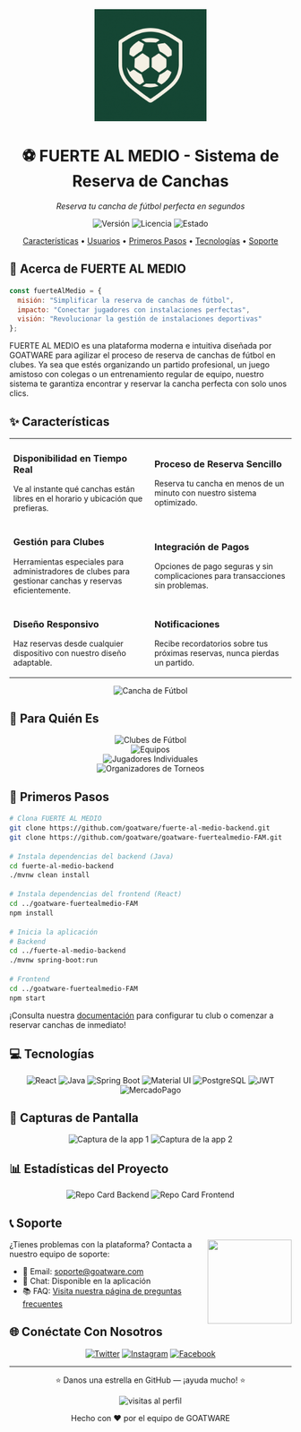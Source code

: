 <div align="center">
  <img src="../assets/logo.png" width="200" alt="FUERTE AL MEDIO Logo">
  <h1>⚽ FUERTE AL MEDIO - Sistema de Reserva de Canchas</h1>
  <p><i>Reserva tu cancha de fútbol perfecta en segundos</i></p>
</div>

<p align="center">
  <img src="https://img.shields.io/badge/Versión-1.0.0-blue?style=for-the-badge&logo=none" alt="Versión" />
  <img src="https://img.shields.io/badge/Licencia-MIT-green?style=for-the-badge&logo=none" alt="Licencia" />
  <img src="https://img.shields.io/badge/Estado-Activo-success?style=for-the-badge&logo=none" alt="Estado" />
</p>

<p align="center">
  <a href="#-características">Características</a> •
  <a href="#-para-quién-es">Usuarios</a> •
  <a href="#-primeros-pasos">Primeros Pasos</a> •
  <a href="#-tecnologías">Tecnologías</a> •
  <a href="#-soporte">Soporte</a>
</p>

## 🌟 Acerca de FUERTE AL MEDIO

```javascript
const fuerteAlMedio = {
  misión: "Simplificar la reserva de canchas de fútbol",
  impacto: "Conectar jugadores con instalaciones perfectas",
  visión: "Revolucionar la gestión de instalaciones deportivas"
};
```

FUERTE AL MEDIO es una plataforma moderna e intuitiva diseñada por GOATWARE para agilizar el proceso de reserva de canchas de fútbol en clubes. Ya sea que estés organizando un partido profesional, un juego amistoso con colegas o un entrenamiento regular de equipo, nuestro sistema te garantiza encontrar y reservar la cancha perfecta con solo unos clics.

## ✨ Características

<table>
  <tr>
    <td width="50%">
      <h3>Disponibilidad en Tiempo Real</h3>
      <p>Ve al instante qué canchas están libres en el horario y ubicación que prefieras.</p>
    </td>
    <td width="50%">
      <h3>Proceso de Reserva Sencillo</h3>
      <p>Reserva tu cancha en menos de un minuto con nuestro sistema optimizado.</p>
    </td>
  </tr>
  <tr>
    <td width="50%">
      <h3>Gestión para Clubes</h3>
      <p>Herramientas especiales para administradores de clubes para gestionar canchas y reservas eficientemente.</p>
    </td>
    <td width="50%">
      <h3>Integración de Pagos</h3>
      <p>Opciones de pago seguras y sin complicaciones para transacciones sin problemas.</p>
    </td>
  </tr>
  <tr>
    <td width="50%">
      <h3>Diseño Responsivo</h3>
      <p>Haz reservas desde cualquier dispositivo con nuestro diseño adaptable.</p>
    </td>
    <td width="50%">
      <h3>Notificaciones</h3>
      <p>Recibe recordatorios sobre tus próximas reservas, nunca pierdas un partido.</p>
    </td>
  </tr>
</table>

<p align="center">
  <img src="https://images.unsplash.com/photo-1575361204480-aadea25e6e68?ixlib=rb-1.2.1&auto=format&fit=crop&w=1000&q=80" width="600" alt="Cancha de Fútbol">
</p>

## 👥 Para Quién Es

<div align="center">
  <img src="https://img.shields.io/badge/Clubes%20de%20Fútbol-Gestiona%20canchas%20eficientemente-brightgreen?style=for-the-badge&logo=none" alt="Clubes de Fútbol" /><br>
  <img src="https://img.shields.io/badge/Equipos-Encuentra%20espacios%20disponibles-blue?style=for-the-badge&logo=none" alt="Equipos" /><br>
  <img src="https://img.shields.io/badge/Jugadores%20Individuales-Organiza%20partidos%20casuales-orange?style=for-the-badge&logo=none" alt="Jugadores Individuales" /><br>
  <img src="https://img.shields.io/badge/Organizadores%20de%20Torneos-Programa%20eventos%20complejos-red?style=for-the-badge&logo=none" alt="Organizadores de Torneos" />
</div>

## 🚀 Primeros Pasos

```bash
# Clona FUERTE AL MEDIO
git clone https://github.com/goatware/fuerte-al-medio-backend.git
git clone https://github.com/goatware/goatware-fuertealmedio-FAM.git

# Instala dependencias del backend (Java)
cd fuerte-al-medio-backend
./mvnw clean install

# Instala dependencias del frontend (React)
cd ../goatware-fuertealmedio-FAM
npm install

# Inicia la aplicación
# Backend
cd ../fuerte-al-medio-backend
./mvnw spring-boot:run

# Frontend
cd ../goatware-fuertealmedio-FAM
npm start
```

¡Consulta nuestra [documentación](docs/getting-started.md) para configurar tu club o comenzar a reservar canchas de inmediato!

## 💻 Tecnologías

<div align="center">
  <img src="https://img.shields.io/badge/Frontend-React-blue?style=for-the-badge&logo=react" alt="React" />
  <img src="https://img.shields.io/badge/Backend-Java-red?style=for-the-badge&logo=java" alt="Java" />
  <img src="https://img.shields.io/badge/Framework-Spring%20Boot-green?style=for-the-badge&logo=spring" alt="Spring Boot" />
  <img src="https://img.shields.io/badge/UI-Material%20UI-blue?style=for-the-badge&logo=material-ui" alt="Material UI" />
  <img src="https://img.shields.io/badge/Base%20de%20Datos-PostgreSQL-blue?style=for-the-badge&logo=postgresql" alt="PostgreSQL" />
  <img src="https://img.shields.io/badge/Autenticación-JWT-purple?style=for-the-badge&logo=json-web-tokens" alt="JWT" />
  <img src="https://img.shields.io/badge/Pagos-MercadoPago-lightblue?style=for-the-badge&logo=mercadopago" alt="MercadoPago" />
</div>

## 📱 Capturas de Pantalla

<div align="center">
  <img src="https://images.unsplash.com/photo-1574629810360-7efbbe195018?ixlib=rb-1.2.1&auto=format&fit=crop&w=500&q=80" width="45%" alt="Captura de la app 1" />
  <img src="https://images.unsplash.com/photo-1560272564-c83b66b1ad12?ixlib=rb-1.2.1&auto=format&fit=crop&w=500&q=80" width="45%" alt="Captura de la app 2" />
</div>

## 📊 Estadísticas del Proyecto

<div align="center">
  <img src="https://github-readme-stats.vercel.app/api/pin/?username=goatware&repo=fuerte-al-medio-backend&theme=react" alt="Repo Card Backend" />
  <img src="https://github-readme-stats.vercel.app/api/pin/?username=goatware&repo=goatware-fuertealmedio-FAM&theme=react" alt="Repo Card Frontend" />
</div>

## 📞 Soporte

<img align="right" width="150" height="150" src="https://media.giphy.com/media/jIgXf4hgbHCeKiXpvt/giphy.gif">

¿Tienes problemas con la plataforma? Contacta a nuestro equipo de soporte:

- 📧 Email: soporte@goatware.com
- 💬 Chat: Disponible en la aplicación
- 📚 FAQ: [Visita nuestra página de preguntas frecuentes](docs/faq.md)

## 🌐 Conéctate Con Nosotros

<div align="center">
  
[![Twitter](https://img.shields.io/badge/Twitter-%231DA1F2.svg?style=for-the-badge&logo=Twitter&logoColor=white)](https://twitter.com/goatware)
[![Instagram](https://img.shields.io/badge/Instagram-%23E4405F.svg?style=for-the-badge&logo=Instagram&logoColor=white)](https://instagram.com/goatware)
[![Facebook](https://img.shields.io/badge/Facebook-%231877F2.svg?style=for-the-badge&logo=Facebook&logoColor=white)](https://facebook.com/goatware)

</div>

---

<div align="center">
  <p>⭐ Danos una estrella en GitHub — ¡ayuda mucho! ⭐</p>
  
  <img src="https://komarev.com/ghpvc/?username=goatware&color=brightgreen&style=flat-square&label=VISITAS+AL+PERFIL" alt="visitas al perfil" />

  <p>Hecho con ❤️ por el equipo de GOATWARE</p>
</div>